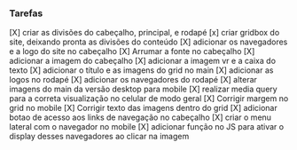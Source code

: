  ### Tarefas
 [X] criar as divisões do cabeçalho, principal, e rodapé
 [x] criar gridbox do site, deixando pronta as divisões do conteúdo
 [X] adicionar os navegadores e a logo do site no cabeçalho
 [X] Arrumar a fonte no cabeçalho
 [X] adicionar a imagem do cabeçalho
 [X] adicionar a imagem vr e a caixa do texto
 [X] adicionar o título e as imagens do grid no main
 [X] adicionar as logos no rodapé
 [X] adicionar os navegadores do rodapé
 [X] alterar imagens do main da versão desktop para mobile
 [X] realizar media query para a correta visualização no celular de modo geral
 [X] Corrigir margem no grid no mobile
 [X] Corrigir texto das imagens dentro do grid
 [X] adicionar botao de acesso aos links de navegação no cabeçalho
 [X] criar o menu lateral com o navegador no mobile
 [X] adicionar função no JS para ativar o display desses navegadores ao clicar na imagem